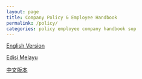 ```yaml
---
layout: page
title: Company Policy & Employee Handbook
permalink: /policy/
categories: policy employee company handbook sop
---
```


[English Version](https://docs.google.com/document/d/1o7WjYx-dSLwjEgJIm5QEUXkDTY9uB-9RwQ-RysmRnkM/)

[Edisi Melayu](https://docs.google.com/document/d/1zg401ghvesVn__T3l5IQw3zbu1SaC-yw0_aRxC3iMmk/)

[中文版本](https://docs.google.com/document/d/1PAX6DmnjpnhSVSRvaRnM3V2f8fBa_64cN_WK91kMFgw/)
